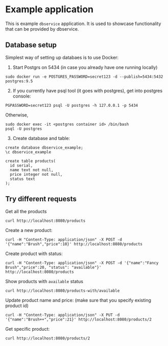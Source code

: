 Example application
===================

This is example `dbservice` application. It is used to showcase functionality that can be provided by dbservice.

Database setup
--------------
Simplest way of setting up databaes is to use Docker:

1. Start Postgrs on 5434 (in case you already have one running locally)
```
sudo docker run -e POSTGRES_PASSWORD=secret123 -d --publish=5434:5432 postgres:9.5
```
2. If you currently have psql tool (it goes with postgres), get into postgres console:
```
PGPASSWORD=secret123 psql -U postgres -h 127.0.0.1 -p 5434
```

Otherwise,
```
sudo docker exec -it <postgres container id> /bin/bash
psql -U postgres
```

3. Create database and table:
```
create database dbservice_example;
\c dbservice_example

create table products(
  id serial,
  name text not null,
  price integer not null,
  status text
);
```
Try different requests
----------------------

Get all the products
```
curl http://localhost:8080/products
```

Create a new product:
```
curl -H "Content-Type: application/json" -X POST -d '{"name":"Brush","price":10}' http://localhost:8080/products
```

Create product with status:
```
curl -H "Content-Type: application/json" -X POST -d '{"name":"Fancy Brush","price":20, "status": "available"}' http://localhost:8080/products
```

Show products with `available` status
```
curl http://localhost:8080/products-with/available
```

Update product name and price: (make sure that you specify existing product id)
```
curl -H "Content-Type: application/json" -X PUT -d '{"name":"Brush++","price":21}' http://localhost:8080/products/2
```

Get specific product:
```
curl http://localhost:8080/products/2
```
